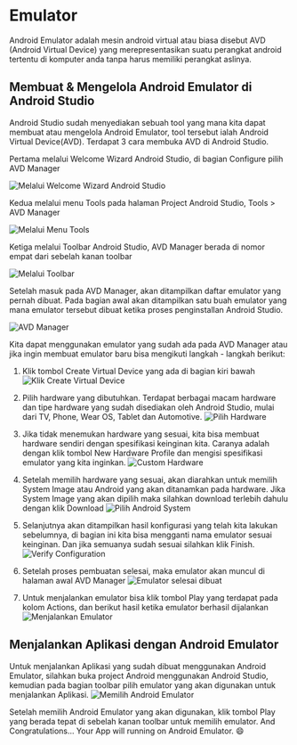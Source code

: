 # Emulator

Android Emulator adalah mesin android virtual atau biasa disebut AVD (Android Virtual Device) yang merepresentasikan suatu perangkat android tertentu di komputer anda tanpa harus memiliki perangkat aslinya.

## Membuat & Mengelola Android Emulator di Android Studio

Android Studio sudah menyediakan sebuah tool yang mana kita dapat membuat atau mengelola Android Emulator, tool tersebut ialah Android Virtual Device(AVD). Terdapat 3 cara membuka AVD di Android Studio. 

Pertama melalui Welcome Wizard Android Studio, di bagian Configure pilih AVD Manager

![Melalui Welcome Wizard Android Studio](https://user-images.githubusercontent.com/52988155/109598864-bf2c1400-7b4c-11eb-9469-ac9cb3287655.png) 

Kedua melalui menu Tools pada halaman Project Android Studio, Tools > AVD Manager

![Melalui Menu Tools](https://user-images.githubusercontent.com/52988155/109599203-6315bf80-7b4d-11eb-8bf5-1a35f7fae1ab.png)

Ketiga melalui Toolbar Android Studio, AVD Manager berada di nomor empat dari sebelah kanan toolbar

![Melalui Toolbar](https://user-images.githubusercontent.com/52988155/109599563-fa7b1280-7b4d-11eb-924a-646fe4bd6661.png)

Setelah masuk pada AVD Manager, akan ditampilkan daftar emulator yang pernah dibuat. Pada bagian awal akan ditampilkan satu buah emulator yang mana emulator tersebut dibuat ketika proses penginstallan Android Studio. 

![AVD Manager](https://user-images.githubusercontent.com/52988155/109599704-39a96380-7b4e-11eb-80ac-310b448a60a7.png)

Kita dapat menggunakan emulator yang sudah ada pada AVD Manager atau jika ingin membuat emulator baru bisa mengikuti langkah - langkah berikut:
1. Klik tombol Create Virtual Device yang ada di bagian kiri bawah
![Klik Create Virtual Device](https://user-images.githubusercontent.com/52988155/109600262-627e2880-7b4f-11eb-8d82-ded9a7cc89e1.png)

2. Pilih hardware yang dibutuhkan. Terdapat berbagai macam hardware dan tipe hardware yang sudah disediakan oleh Android Studio, mulai dari TV, Phone, Wear OS, Tablet dan Automotive.
![Pilih Hardware](https://user-images.githubusercontent.com/52988155/109600483-c7d21980-7b4f-11eb-9041-91b497e36d8f.png)

3. Jika tidak menemukan hardware yang sesuai, kita bisa membuat hardware sendiri dengan spesifikasi keinginan kita. Caranya adalah dengan klik tombol New Hardware Profile dan mengisi spesifikasi emulator yang kita inginkan.
![Custom Hardware](https://user-images.githubusercontent.com/52988155/109600870-7b3b0e00-7b50-11eb-91d2-0900e4d4a3db.png)

4. Setelah memilih hardware yang sesuai, akan diarahkan untuk memilih System Image atau Android yang akan ditanamkan pada hardware. Jika System Image yang akan dipilih maka silahkan download terlebih dahulu dengan klik Download
![Pilih Android System](https://user-images.githubusercontent.com/52988155/109601066-d3721000-7b50-11eb-802f-4cbe4a74ddc5.png)

5. Selanjutnya akan ditampilkan hasil konfigurasi yang telah kita lakukan sebelumnya, di bagian ini kita bisa mengganti nama emulator sesuai keinginan. Dan jika semuanya sudah sesuai silahkan klik Finish.
![Verify Configuration](https://user-images.githubusercontent.com/52988155/109601826-2ac4b000-7b52-11eb-95c2-5f8c61365c78.png)

6. Setelah proses pembuatan selesai, maka emulator akan muncul di halaman awal AVD Manager
![Emulator selesai dibuat](https://user-images.githubusercontent.com/52988155/109601953-5f386c00-7b52-11eb-859e-a5456b6964c3.png)

7. Untuk menjalankan emulator bisa klik tombol Play yang terdapat pada kolom Actions, dan berikut hasil ketika emulator berhasil dijalankan
![Menjalankan Emulator](https://user-images.githubusercontent.com/52988155/109602380-97d84580-7b52-11eb-9538-41ba3acaf7a8.png)


## Menjalankan Aplikasi dengan Android Emulator

Untuk menjalankan Aplikasi yang sudah dibuat menggunakan Android Emulator, silahkan buka project Android menggunakan Android Studio, kemudian pada bagian toolbar pilih emulator yang akan digunakan untuk menjalankan Aplikasi.
![Memilih Android Emulator](https://user-images.githubusercontent.com/52988155/109602655-1a610500-7b53-11eb-95f6-5eb49ad5fd99.png)

Setelah memilih Android Emulator yang akan digunakan, klik tombol Play yang berada tepat di sebelah kanan toolbar untuk memilih emulator. And Congratulations... Your App will running on Android Emulator. 😄
